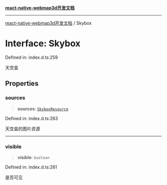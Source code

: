 [**react-native-webmap3d开发文档**](../README.md)

***

[react-native-webmap3d开发文档](../globals.md) / Skybox

# Interface: Skybox

Defined in: index.d.ts:259

天空盒

## Properties

### sources

> **sources**: [`SkyboxResource`](SkyboxResource.md)

Defined in: index.d.ts:263

天空盒的图片资源

***

### visible

> **visible**: `boolean`

Defined in: index.d.ts:261

是否可见
